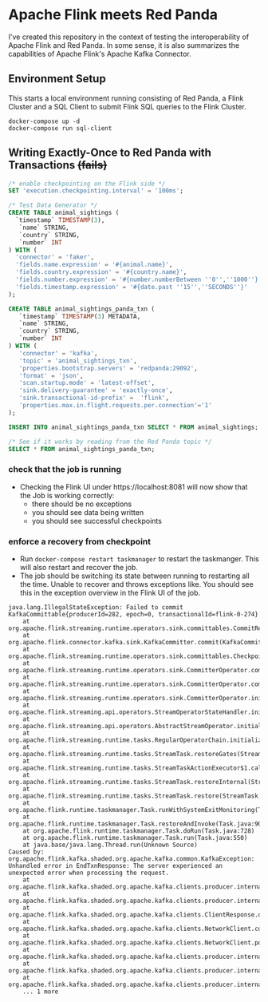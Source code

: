 # Apache Flink meets Red Panda
 
I've created this repository in the context of testing the interoperability of Apache Flink and Red Panda. 
In some sense, it is also summarizes the capabilities of Apache Flink's Apache Kafka Connector. 

## Environment Setup
This starts a local environment running consisting of Red Panda, a Flink Cluster and a SQL Client to submit Flink SQL queries to the Flink Cluster.
```
docker-compose up -d
docker-compose run sql-client
```
## Writing Exactly-Once to Red Panda with Transactions ~~(fails)~~

```sql
/* enable checkpointing on the Flink side */
SET 'execution.checkpointing.interval' = '100ms';

/* Test Data Generator */ 
CREATE TABLE animal_sightings (
  `timestamp` TIMESTAMP(3),
   `name` STRING,
   `country` STRING,
   `number` INT
) WITH (
  'connector' = 'faker', 
  'fields.name.expression' = '#{animal.name}',
  'fields.country.expression' = '#{country.name}',
  'fields.number.expression' = '#{number.numberBetween ''0'',''1000''}',
  'fields.timestamp.expression' = '#{date.past ''15'',''SECONDS''}'
);

CREATE TABLE animal_sightings_panda_txn (
   `timestamp` TIMESTAMP(3) METADATA,
   `name` STRING,
   `country` STRING,
   `number` INT
) WITH (
   'connector' = 'kafka',
   'topic' = 'animal_sightings_txn',
   'properties.bootstrap.servers' = 'redpanda:29092',
   'format' = 'json', 
   'scan.startup.mode' = 'latest-offset',
   'sink.delivery-guarantee' = 'exactly-once',
   'sink.transactional-id-prefix' =  'flink',
   'properties.max.in.flight.requests.per.connection'='1'
);

INSERT INTO animal_sightings_panda_txn SELECT * FROM animal_sightings;

/* See if it works by reading from the Red Panda topic */
SELECT * FROM animal_sightings_panda_txn;
```

### check that the job is running 
- Checking the Flink UI under https://localhost:8081 will now show that the Job is working correctly:
  - there should be no exceptions
  - you should see data being written
  - you should see successful checkpoints

### enforce a recovery from checkpoint
- Run `docker-compose restart taskmanager` to restart the taskmanger. This will also restart and recover the job.
- The job should be switching its state between running to restarting all the time. Unable to recover and throws exceptions like. You should see this in the exception overview in the Flink UI of the job.
```
java.lang.IllegalStateException: Failed to commit KafkaCommittable{producerId=282, epoch=0, transactionalId=flink-0-274}
	at org.apache.flink.streaming.runtime.operators.sink.committables.CommitRequestImpl.signalFailedWithUnknownReason(CommitRequestImpl.java:77)
	at org.apache.flink.connector.kafka.sink.KafkaCommitter.commit(KafkaCommitter.java:119)
	at org.apache.flink.streaming.runtime.operators.sink.committables.CheckpointCommittableManagerImpl.commit(CheckpointCommittableManagerImpl.java:126)
	at org.apache.flink.streaming.runtime.operators.sink.CommitterOperator.commitAndEmit(CommitterOperator.java:176)
	at org.apache.flink.streaming.runtime.operators.sink.CommitterOperator.commitAndEmitCheckpoints(CommitterOperator.java:160)
	at org.apache.flink.streaming.runtime.operators.sink.CommitterOperator.initializeState(CommitterOperator.java:121)
	at org.apache.flink.streaming.api.operators.StreamOperatorStateHandler.initializeOperatorState(StreamOperatorStateHandler.java:122)
	at org.apache.flink.streaming.api.operators.AbstractStreamOperator.initializeState(AbstractStreamOperator.java:283)
	at org.apache.flink.streaming.runtime.tasks.RegularOperatorChain.initializeStateAndOpenOperators(RegularOperatorChain.java:106)
	at org.apache.flink.streaming.runtime.tasks.StreamTask.restoreGates(StreamTask.java:726)
	at org.apache.flink.streaming.runtime.tasks.StreamTaskActionExecutor$1.call(StreamTaskActionExecutor.java:55)
	at org.apache.flink.streaming.runtime.tasks.StreamTask.restoreInternal(StreamTask.java:702)
	at org.apache.flink.streaming.runtime.tasks.StreamTask.restore(StreamTask.java:669)
	at org.apache.flink.runtime.taskmanager.Task.runWithSystemExitMonitoring(Task.java:935)
	at org.apache.flink.runtime.taskmanager.Task.restoreAndInvoke(Task.java:904)
	at org.apache.flink.runtime.taskmanager.Task.doRun(Task.java:728)
	at org.apache.flink.runtime.taskmanager.Task.run(Task.java:550)
	at java.base/java.lang.Thread.run(Unknown Source)
Caused by: org.apache.flink.kafka.shaded.org.apache.kafka.common.KafkaException: Unhandled error in EndTxnResponse: The server experienced an unexpected error when processing the request.
	at org.apache.flink.kafka.shaded.org.apache.kafka.clients.producer.internals.TransactionManager$EndTxnHandler.handleResponse(TransactionManager.java:1646)
	at org.apache.flink.kafka.shaded.org.apache.kafka.clients.producer.internals.TransactionManager$TxnRequestHandler.onComplete(TransactionManager.java:1322)
	at org.apache.flink.kafka.shaded.org.apache.kafka.clients.ClientResponse.onComplete(ClientResponse.java:109)
	at org.apache.flink.kafka.shaded.org.apache.kafka.clients.NetworkClient.completeResponses(NetworkClient.java:583)
	at org.apache.flink.kafka.shaded.org.apache.kafka.clients.NetworkClient.poll(NetworkClient.java:575)
	at org.apache.flink.kafka.shaded.org.apache.kafka.clients.producer.internals.Sender.maybeSendAndPollTransactionalRequest(Sender.java:418)
	at org.apache.flink.kafka.shaded.org.apache.kafka.clients.producer.internals.Sender.runOnce(Sender.java:316)
	at org.apache.flink.kafka.shaded.org.apache.kafka.clients.producer.internals.Sender.run(Sender.java:243)
	... 1 more
```